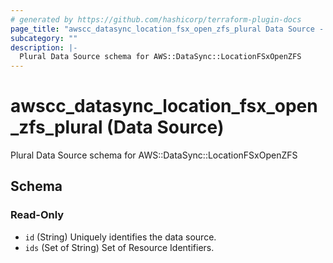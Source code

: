 ```yaml
---
# generated by https://github.com/hashicorp/terraform-plugin-docs
page_title: "awscc_datasync_location_fsx_open_zfs_plural Data Source - terraform-provider-awscc"
subcategory: ""
description: |-
  Plural Data Source schema for AWS::DataSync::LocationFSxOpenZFS
---
```


# awscc_datasync_location_fsx_open_zfs_plural (Data Source)

Plural Data Source schema for AWS::DataSync::LocationFSxOpenZFS



<!-- schema generated by tfplugindocs -->
## Schema

### Read-Only

- `id` (String) Uniquely identifies the data source.
- `ids` (Set of String) Set of Resource Identifiers.



